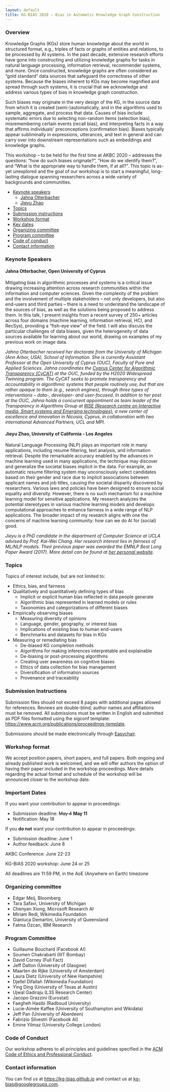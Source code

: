 ```yaml
---
layout: default
title: KG-BIAS 2020 – Bias in Automatic Knowledge Graph Construction
---
```



### Overview
Knowledge Graphs (KGs) store human knowledge about the world in structured format, e.g., triples of facts or graphs of entities and relations, to be processed by AI systems. In the past decade, extensive research efforts have gone into constructing and utilizing knowledge graphs for tasks in natural language processing, information retrieval, recommender systems, and more. Once constructed, knowledge graphs are often considered as “gold standard” data sources that safeguard the correctness of other systems. Because the biases inherent to KGs may become magnified and spread through such systems, it is crucial that we acknowledge and address various types of bias in knowledge graph construction. 

Such biases may originate in the very design of the KG, in the source data from which it is created (semi-)automatically, and in the algorithms used to sample, aggregate, and process that data.
Causes of bias include systematic errors due to selecting non-random items (selection bias), misremembering certain events (recall bias), and interpreting facts in a way that affirms individuals' preconceptions (confirmation bias). Biases typically appear subliminally in expressions, utterances, and text in general and can carry over into downstream representations such as embeddings and knowledge graphs. 

This workshop – to be held for the first time at AKBC 2020 – addresses the questions: “how do such biases originate?”, “How do we identify them?”, and “What is the appropriate way to handle them, if at all?”.  This topic is as-yet unexplored and the goal of our workshop is to start a meaningful, long-lasting dialogue spanning researchers across a wide variety of backgrounds and communities. 

- <a href="#keynote">Keynote speakers</a>
  - <a href="#jahna">Jahna Otterbacher</a>
  - <a href="#jieyu">Jieyu Zhao</a>
- <a href="#topics">Topics</a>
- <a href="submission">Submission instructions</a>
- <a href="format">Workshop format</a>
- <a href="dates">Key dates</a>
- <a href="organizers">Organizing committee</a>
- <a href="pc">Program committee</a>
- <a href="coc">Code of conduct</a>
- <a href="contact">Contact information</a>

### <a id="keynote">Keynote Speakers</a>

#### <a id="jahna">Jahna Otterbacher, Open University of Cyprus</a>

Mitigating bias in algorithmic processes and systems is a critical issue drawing increasing
attention across research communities within the information and computer sciences. Given
the complexity of the problem and the involvement of multiple stakeholders – not only
developers, but also end-users and third parties – there is a need to understand the landscape
of the sources of bias, as well as the solutions being proposed to address them. In this talk, I
present insights from a recent survey of 250+ articles across four domains (machine learning,
information retrieval, HCI, and RecSys), providing a “fish-eye view” of the field. I will also
discuss the particular challenges of data biases, given the heterogeneity of data sources
available for learning about our world, drawing on examples of my previous work on image
data.

_Jahna Otterbacher received her doctorate from the University of Michigan (Ann Arbor, USA),
School of Information. She is currently Assistant Professor at the Open University of Cyprus
(OUC), Faculty of Pure and Applied Sciences. Jahna coordinates the [Cyprus Center for
Algorithmic Transparency (CyCAT)](http://www.cycat.io/) at the OUC, funded by the H2020 Widespread Twinning
program. The CyCAT seeks to promote transparency and accountability in algorithmic systems
that people routinely use, but that are rather opaque to them (e.g., search engines), through
three types of interventions – data-, developer- and user-focused. In addition to her post at the
OUC, Jahna holds a concurrent appointment as team leader of the Transparency in Algorithms
Group at [RISE (Research centre on Interactive media, Smart systems and Emerging
technologies)](https://www.rise.org.cy/en-gb/research/research-groups/), a new center of excellence and innovation in Nicosia, Cyprus, in collaboration
with two international Advanced Partners, UCL and MPI._

#### <a id="jieyu">Jieyu Zhao, University of California - Los Angeles</a>

Natural Language Processing (NLP) plays an important role in many applications, including resume filtering, text analysis, and information retrieval. Despite the remarkable accuracy enabled by the advances in machine learning used in many applications, the technique may discover and generalize the societal biases implicit in the data. For example, an automatic resume filtering system may unconsciously select candidates based on their gender and race due to implicit associations between applicant names and job titles, causing the societal disparity discovered by researchers. Various laws and policies have been designed to ensure social equality and diversity. However, there is no such mechanism for a machine learning model for sensitive applications. My research analyzes the potential stereotypes in various machine learning models and develops computational approaches to enhance fairness in a wide range of NLP applications. The broader impact of my research aligns with one the concerns of machine learning community: how can we do AI for (social) good.

_Jieyu is a PhD candidate in the department of Computer Science at UCLA advised by Prof. Kai-Wei Chang. Her research interest lies in fairness of ML/NLP models. Their previous paper was awarded the EMNLP Best Long Paper Award (2017). More detail can be found at [her personal website](https://jyzhao.net/)._

### <a id="topics">Topics</a>
Topics of interest include, but are not limited to:
* Ethics, bias, and fairness
* Qualitatively and quantitatively defining types of bias
  * Implicit or explicit human bias reflected in data people generate
  * Algorithmic bias represented in learned models or rules
  * Taxonomies and categorizations of different biases
* Empirically observing biases
  * Measuring diversity of opinions
  * Language, gender, geography, or interest bias
  * Implications of existing bias to human end-users
  * Benchmarks and datasets for bias in KGs
* Measuring or remediating bias
  * De-biased KG completion methods
  * Algorithms for making inferences interpretable and explainable
  * De-biasing or post-processing algorithms 
  * Creating user awareness on cognitive biases
  * Ethics of data collection for bias management
  * Diversification of information sources
  * Provenance and traceability

### <a id="submission">Submission Instructions</a>
Submission files should not exceed 8 pages with additional pages allowed for references. Reviews are double-blind; author names and affiliations must be removed. All submissions must be written in English and submitted as PDF files formatted using the sigconf template: https://www.acm.org/publications/proceedings-template.

Submissions should be made electronically through <a href="https://easychair.org/conferences/?conf=kgbias2020">Easychair</a>.

### <a id="format">Workshop format</a>
We accept position papers, short papers, and full papers. Both ongoing and already published work is welcomed, and we will offer authors the option of having their paper included in the workshop proceedings. More details regarding the actual format and schedule of the workshop will be announced closer to the workshop date.

### <a id="dates">Important Dates</a>

If you want your contribution to appear in proceedings:
* Submission deadline: ~~May 4~~ **May 11**
* Notification: May 18

If you **do not** want your contribution to appear in proceedings:
* Submission deadline: June 1
* Author feedback: June 8

AKBC Conference: June 22-23

KG-BIAS 2020 workshop: June 24 or 25

All deadlines are 11:59 PM, in the AoE (Anywhere on Earth) timezone 

### <a id="organizers">Organizing committee</a>
* Edgar Meij, Bloomberg
* Tara Safavi, University of Michigan
* Chenyan Xiong, Microsoft Research AI
* Miriam Redi, Wikimedia Foundation
* Gianluca Demartini, University of Queensland
* Fatma Özcan, IBM Research

### <a id="pc">Program Committee</a>
* Guillaume Bouchard (Facebook AI)
* Soumen Chakrabarti (IIIT Bombay)
* David Corney (Full Fact)
* Jeff Dalton (University of Glasgow) 
* Maarten de Rijke (University of Amsterdam) 
* Laura Dietz (University of New Hampshire)
* Djellel Difallah (Wikimedia Foundation) 
* Ying Ding (University of Texas at Austin)
* Ujwal Gadiraju (L3S Research Center)  
* Jacopo Grazzini (Eurostat)
* Faegheh Hasibi (Radboud University)
* Lucie-Aimée Kaffee (University of Southampton and Wikidata)
* Jeff Pan (University of Aberdeen)
* Fabrizio Silvestri (Facebook AI)
* Emine Yilmaz (University College London)

### <a id="coc">Code of Conduct</a>
Our workshop adheres to all principles and guidelines specified in the <a href="https://www.acm.org/code-of-ethics" target="_blank">ACM Code of Ethics and Professional Conduct</a>.

### <a id="contact">Contact information</a>
You can find us at <a href="https://kg-bias.github.io/">https://kg-bias.github.io</a> and contact us at <a href="mailto:kg-bias@googlegroups.com">kg-bias@googlegroups.com</a>.

